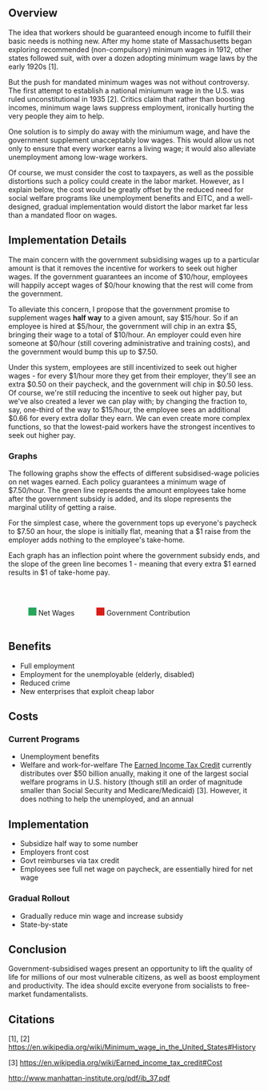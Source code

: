 <style>
  path { 
      stroke: steelblue;
      stroke-width: 2;
      fill: none;
  }
  .key {
    width: 16px;
    height: 16px;
    display: inline-block;
    margin-left: 40px;
  }
  .govt {
    stroke: #D91E18;
    background-color: #D91E18;
  }
  .wage {
    stroke: #26A65B;
    background-color: #26A65B;
  }
  .axis path,
  .axis line {
      fill: none;
      stroke: grey;
      stroke-width: 1;
      shape-rendering: crispEdges;
  }
  .graph {
    font-weight: 200;
  }
  .graph .title {
    font-weight: 800;
  }
</style>
<script>
  var margin = {top: 30, right: 20, bottom: 80, left: 80},
      width = 450 - margin.left - margin.right,
      height = 300 - margin.top - margin.bottom;
  var x = d3.scale.linear().range([width, 0]);
  var y = d3.scale.linear().range([height, 0]);
  var xAxis = d3.svg.axis().scale(x)
      .orient("bottom").ticks(5);
  var yAxis = d3.svg.axis().scale(y)
      .orient("left").ticks(5);
  var addDollarSign = function(d) {return '$' + d};
  xAxis.tickFormat(addDollarSign);
  yAxis.tickFormat(addDollarSign);

  var MAX_BASE = 30;
  var MAX_NET = 30;
  var baseWages = [];
  for (i = 0; i <= MAX_BASE; ++i) baseWages.push(i);
  x.domain([MAX_BASE, 0]);
  y.domain([0, MAX_NET]);

  var Graphs = {};
  Graphs.Half = {
    title: "Supplementing half way to $15",
    graph: function(base) {
      return Math.max(0, (15 - base) / 2) + base;
    }
  }
  Graphs.Full = {
    title: "Supplementing all the way to $7.50",
    graph: function(base) {
      return Math.max(7.5, base);
    }
  }
  Graphs.Third = {
    title: "Supplementing one-third of the way to $22.50",
    graph: function(base) {
      return Math.max(0, (22.5 - base) / 3) + base;
    }
  }

  function initGraphs() {
    for (graph in Graphs) initGraph(graph);
  }

  function initGraph(name) {
    var valueline = d3.svg.line()
      .x(function(d) { return x(d); })
      .y(function(d) { return y(Graphs[name].graph(d)); });
    var govtContrib = d3.svg.line()
      .x(function(d) { return x(d) })
      .y(function(d) { return y(Graphs[name].graph(d) - d) })

    var svg = d3.select("#" + name)
      .append("svg")
          .attr("width", width + margin.left + margin.right)
          .attr("height", height + margin.top + margin.bottom)
      .append("g")
          .attr("transform", 
                "translate(" + margin.left + "," + margin.top + ")");

    svg.append("path")
        .attr("class", "wage")
        .attr("d", valueline(baseWages));

    svg.append("path")
        .attr("class", "govt")
        .attr("d", govtContrib(baseWages));

    svg.append("text")
        .attr("class", "title")
        .attr("x", width / 2)
        .attr("y", 0)
        .style("text-anchor", "middle")
        .text(Graphs[name].title)

    svg.append("g")
        .attr("class", "x axis")
        .attr("transform", "translate(0," + height + ")")
        .call(xAxis);
    svg.append("text")
        .attr("x", width / 2)
        .attr("y",  height + 50)
        .style("text-anchor", "middle")
        .text("Employer Contribution");

    svg.append("g")
        .attr("class", "y axis")
        .call(yAxis);
    /*
    svg.append("text")
        .attr("x",  -height / 2)
        .attr("y", 30 - margin.left)
        .attr("transform", "rotate(-90)")
        .style("text-anchor", "middle")
        .text("Net Wage");
    */
  }
</script>

## Overview
The idea that workers should be guaranteed enough income to fulfill their basic needs
is nothing new. After my home state of Massachusetts began exploring recommended
(non-compulsory) minimum wages in 1912, other states followed suit, with over a dozen
adopting minimum wage laws by the early 1920s [1].

But the push for mandated minimum wages was not without controversy. The first attempt
to establish a national miniumum wage in the U.S. was ruled unconstitutional in 1935 [2].
Critics claim that rather than boosting incomes, minimum wage laws suppress employment,
ironically hurting the very people they aim to help.

One solution is to simply do away with the miniumum wage, and have the government
supplement unacceptably low wages. This would allow us not only to ensure that
every worker earns a living wage; it would also alleviate unemployment among low-wage
workers.

Of course, we must consider the cost to taxpayers, as well as the possible distortions
such a policy could create in the labor market. However, as I explain below, the cost
would be greatly offset by the reduced need for social welfare programs
like unemployment benefits and EITC, and a well-designed, gradual implementation
would distort the labor market far less than a mandated floor on wages.

## Implementation Details
The main concern with the government subsidising wages up to a particular amount is
that it removes the incentive for workers to seek out higher wages. If the government
guarantees an income of $10/hour, employees will happily accept wages of $0/hour
knowing that the rest will come from the government.

To alleviate this concern, I propose that the government promise to supplement wages
**half way** to a given amount, say $15/hour. So if an employee is hired at $5/hour,
the government will chip in an extra $5, bringing their wage to a total of $10/hour.
An employer could even hire someone at $0/hour (still covering administrative and
training costs), and the government would bump this up to $7.50.

Under this system, employees are still incentivized to seek out higher wages - for every
$1/hour more they get from their employer, they'll see an extra $0.50 on their paycheck,
and the government will chip in $0.50 less. Of course, we're still reducing the incentive
to seek out higher pay, but we've also created a lever we can play with; by changing the
fraction to, say, one-third of the way to $15/hour, the employee sees an additional $0.66 for
every extra dollar they earn. We can even create more complex functions, so that the
lowest-paid workers have the strongest incentives to seek out higher pay.

### Graphs
The following graphs show the effects of different subsidised-wage policies on net
wages earned. Each policy guarantees a minimum wage of $7.50/hour. The green line
represents the amount employees take home after the government subsidy is added, and
its slope represents the marginal utility of getting a raise.

For the simplest case, where the government tops up everyone's paycheck to $7.50 an hour,
the slope is initially flat, meaning that a $1 raise from the employer adds nothing
to the employee's take-home.

Each graph has an inflection point where the government subsidy ends, and the slope of
the green line becomes 1 - meaning that every extra $1 earned results in $1 of take-home
pay.

<br><br>
<div class="key wage"></div> Net Wages
<div class="key govt"></div> Government Contribution
<br><br>
<div class="graph" id="Full"></div>
<div class="graph" id="Half"></div>
<div class="graph" id="Third"></div>

## Benefits
* Full employment
* Employment for the unemployable (elderly, disabled)
* Reduced crime
* New enterprises that exploit cheap labor

## Costs

### Current Programs
* Unemployment benefits
* Welfare and work-for-welfare
The [Earned Income Tax Credit](https://en.wikipedia.org/wiki/Earned_income_tax_credit)
currently distributes over $50 billion anually, making it one of the largest
social welfare programs in U.S. history (though still an order of magnitude
smaller than Social Security and Medicare/Medicaid) [3]. However, it does nothing to
help the unemployed, and an annual 

## Implementation
* Subsidize half way to some number
* Employers front cost
* Govt reimburses via tax credit
* Employees see full net wage on paycheck, are essentially hired for net wage

### Gradual Rollout
* Gradually reduce min wage and increase subsidy
* State-by-state

## Conclusion
Government-subsidised wages present an opportunity to lift the quality of life
for millions of our most vulnerable citizens, as well as boost employment and
productivity. The idea should excite everyone from socialists to free-market
fundamentalists.

## Citations
[1], [2] https://en.wikipedia.org/wiki/Minimum_wage_in_the_United_States#History

[3] https://en.wikipedia.org/wiki/Earned_income_tax_credit#Cost

http://www.manhattan-institute.org/pdf/ib_37.pdf

<script>
  initGraphs();
</script>
